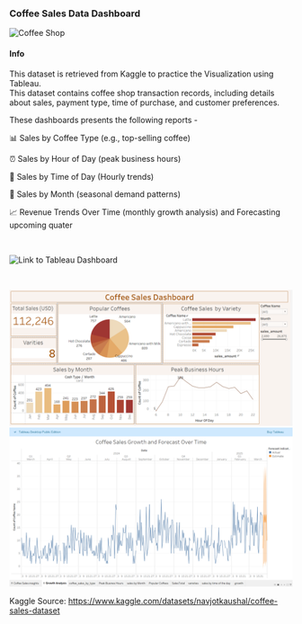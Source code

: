 ### Coffee Sales Data Dashboard 

 ![Coffee Shop](https://github.com/user-attachments/assets/e1f124ac-7b87-4951-b557-d666ead8cfae)
<br/>
#### Info
This dataset is retrieved from Kaggle to practice the Visualization using Tableau.\
This dataset contains coffee shop transaction records, including details about sales, payment type, time of purchase, and customer preferences.
<br/>

These dashboards presents the following reports - 

📊 Sales by Coffee Type (e.g., top-selling coffee)

⏰ Sales by Hour of Day (peak business hours)

🌅 Sales by Time of Day (Hourly trends)

📅 Sales by Month (seasonal demand patterns)

📈 Revenue Trends Over Time (monthly growth analysis) and Forecasting upcoming quater

<br/>

![Link to Tableau Dashboard](https://public.tableau.com/views/CoffeeSalesDashboard_17573663669700/CoffeeSalesinsights?:language=en-US&:sid=&:redirect=auth&:display_count=n&:origin=viz_share_link)

<br/>

![Dashboard View 1](https://github.com/meemeealm/coffee-sales-dashboard-tableau/blob/main/dashboard_1.png)
<br/>
![Dashboard View 2](https://github.com/meemeealm/coffee-sales-dashboard-tableau/blob/main/dashboard_2.png)

Kaggle Source: https://www.kaggle.com/datasets/navjotkaushal/coffee-sales-dataset
